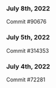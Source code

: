 ### July 8th, 2022

Commit #90676

### July 5th, 2022

Commit #314353


### July 4th, 2022

Commit #72281
